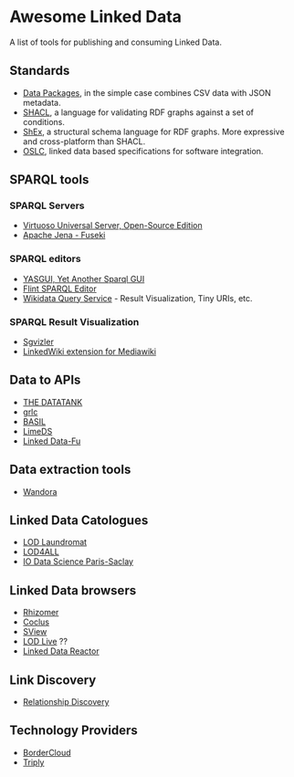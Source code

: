 # Awesome Linked Data
A list of tools for publishing and consuming Linked Data.


## Standards

* [Data Packages](http://frictionlessdata.io/data-packages/), in the simple case combines CSV data with JSON metadata.
* [SHACL](http://w3c.github.io/data-shapes/shacl/), a language for validating RDF graphs against a set of conditions.
* [ShEx](http://shex.io/), a structural schema language for RDF graphs. More expressive and cross-platform than SHACL.
* [OSLC](http://open-services.net/), linked data based specifications for software integration.

## SPARQL tools

### SPARQL Servers
* [Virtuoso Universal Server, Open-Source Edition](http://virtuoso.openlinksw.com/dataspace/doc/dav/wiki/Main/)
* [Apache Jena - Fuseki](https://jena.apache.org/documentation/serving_data/)

### SPARQL editors
* [YASGUI, Yet Another Sparql GUI](http://about.yasgui.org/)
* [Flint SPARQL Editor](http://openuplabs.tso.co.uk/demos/sparqleditor)
* [Wikidata Query Service](https://query.wikidata.org/) - Result Visualization, Tiny URIs, etc.

### SPARQL Result Visualization
* [Sgvizler](http://dev.data2000.no/sgvizler/)
* [LinkedWiki extension for Mediawiki](https://www.mediawiki.org/wiki/Extension:LinkedWiki)

## Data to APIs
* [THE DATATANK](http://thedatatank.com/)
* [grlc](http://grlc.io/) 
* [BASIL](https://github.com/the-open-university/basil)
* [LimeDS](http://limeds.be/)
* [Linked Data-Fu](https://linked-data-fu.github.io/)

## Data extraction tools
* [Wandora](http://wandora.org/www/)

## Linked Data Catologues
* [LOD Laundromat](http://lodlaundromat.org/)
* [LOD4ALL](http://lod4all.net/index.html)
* [IO Data Science Paris-Saclay](https://io.datascience-paris-saclay.fr/)

## Linked Data browsers
* [Rhizomer](http://rhizomik.net/html/rhizomer/)
* [Coclus](http://ws.nju.edu.cn/coclus/)
* [SView](http://ws.nju.edu.cn/sview/)
* [LOD Live](http://en.lodlive.it/) ??
* [Linked Data Reactor](http://research.ld-r.org/)

## Link Discovery
* [Relationship Discovery](http://www.visualdataweb.org/relfinder.php)

## Technology Providers
* [BorderCloud](http://www.bordercloud.com/)
* [Triply](http://triply.cc)
